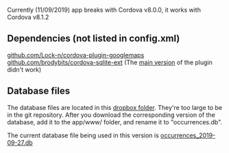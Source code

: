 Currently (11/09/2019) app breaks with Cordova v8.0.0, it works with Cordova v8.1.2

## Dependencies (not listed in config.xml)
[github.com/Lock-n/cordova-plugin-googlemaps](https://github.com/Lock-n/cordova-plugin-googlemaps)
[github.com/brodybits/cordova-sqlite-ext](https://github.com/brodybits/cordova-sqlite-ext.git) (The [main version](https://github.com/xpbrew/cordova-sqlite-storage) of the plugin didn't work)

## Database files
The database files are located in this [dropbox folder](https://www.dropbox.com/sh/v5vx6bpobvzywgu/AADXnA7OXNqG1WKOa6iUF7eoa?dl=0). They're too large to be in the git repository.
After you download the corresponding version of the database, add it to the app/www/ folder, and rename it to "occurrences.db".

The current database file being used in this version is [occurrences_2019-09-27.db](https://www.dropbox.com/s/7edhqx8f1nsd7i2/occurrences_2019-09-27.db?dl=0)